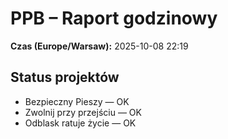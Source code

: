 # PPB – Raport godzinowy
**Czas (Europe/Warsaw):** 2025-10-08 22:19

## Status projektów
- Bezpieczny Pieszy — OK
- Zwolnij przy przejściu — OK
- Odblask ratuje życie — OK

